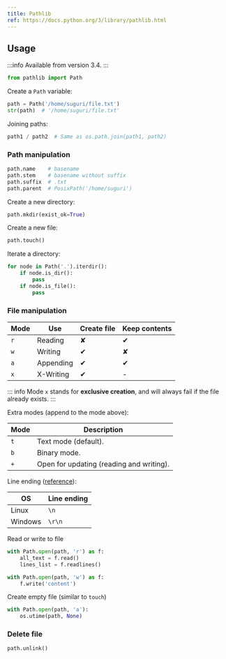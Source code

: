 ```yaml
---
title: Pathlib
ref: https://docs.python.org/3/library/pathlib.html
---
```


## Usage

:::info
Available from version 3.4.
:::

```python
from pathlib import Path
```

Create a `Path` variable:

```python
path = Path('/home/suguri/file.txt')
str(path)  # '/home/suguri/file.txt'
```

Joining paths:

```python
path1 / path2  # Same as os.path.join(path1, path2)
```

### Path manipulation

```python
path.name    # basename
path.stem    # basename without suffix
path.suffix  # .txt
path.parent  # PosixPath('/home/suguri')
```

Create a new directory:

```python
path.mkdir(exist_ok=True)
```

Create a new file:

```python
path.touch()
```

Iterate a directory:

```python
for node in Path('.').iterdir():
    if node.is_dir():
        pass
    if node.is_file():
        pass
```

### File manipulation

| Mode | Use       | Create file                         | Keep contents                       |
| ---- | --------- | ----------------------------------- | ----------------------------------- |
| `r`  | Reading   | <span class="center red">✘</span>   | <span class="center green">✔</span> |
| `w`  | Writing   | <span class="center green">✔</span> | <span class="center red">✘</span>   |
| `a`  | Appending | <span class="center green">✔</span> | <span class="center green">✔</span> |
| `x`  | X-Writing | <span class="center green">✔</span> | <span class="center">-</span>       |

::: info
Mode `x` stands for **exclusive creation**,
and will always fail if the file already exists.
:::

Extra modes (append to the mode above):

| Mode | Description                              |
| ---- | ---------------------------------------- |
| `t`  | Text mode (default).                     |
| `b`  | Binary mode.                             |
| `+`  | Open for updating (reading and writing). |

Line ending ([reference](https://en.wikipedia.org/wiki/Newline)):

| OS      | Line ending |
| ------- | ----------- |
| Linux   | `\n`        |
| Windows | `\r\n`      |

Read or write to file

```python
with Path.open(path, 'r') as f:
    all_text = f.read()
    lines_list = f.readlines()

with Path.open(path, 'w') as f:
    f.write('content')
```

Create empty file (similar to `touch`)

```python
with Path.open(path, 'a'):
    os.utime(path, None)
```

### Delete file

```python
path.unlink()
```
